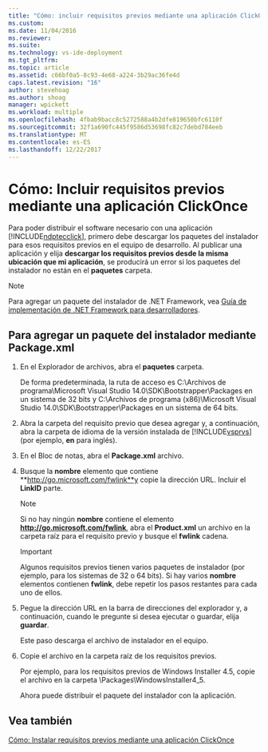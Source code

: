 ```yaml
---
title: "Cómo: incluir requisitos previos mediante una aplicación ClickOnce | Documentos de Microsoft"
ms.custom: 
ms.date: 11/04/2016
ms.reviewer: 
ms.suite: 
ms.technology: vs-ide-deployment
ms.tgt_pltfrm: 
ms.topic: article
ms.assetid: c66bf0a5-8c93-4e68-a224-3b29ac36fe4d
caps.latest.revision: "16"
author: stevehoag
ms.author: shoag
manager: wpickett
ms.workload: multiple
ms.openlocfilehash: 4fbab9bacc8c5272588a4b2dfe819650bfc6110f
ms.sourcegitcommit: 32f1a690fc445f9586d53698fc82c7debd784eeb
ms.translationtype: MT
ms.contentlocale: es-ES
ms.lasthandoff: 12/22/2017
---
```

# <a name="how-to-include-prerequisites-with-a-clickonce-application"></a>Cómo: Incluir requisitos previos mediante una aplicación ClickOnce
Para poder distribuir el software necesario con una aplicación [!INCLUDE[ndptecclick](../deployment/includes/ndptecclick_md.md)], primero debe descargar los paquetes del instalador para esos requisitos previos en el equipo de desarrollo. Al publicar una aplicación y elija **descargar los requisitos previos desde la misma ubicación que mi aplicación**, se producirá un error si los paquetes del instalador no están en el **paquetes** carpeta.  
  
> [!NOTE]
>  Para agregar un paquete del instalador de .NET Framework, vea [Guía de implementación de .NET Framework para desarrolladores](http://msdn.microsoft.com/library/ee942965\(v=vs.110\).aspx).  
  
##  <a name="Package"></a>Para agregar un paquete del instalador mediante Package.xml  
  
1.  En el Explorador de archivos, abra el **paquetes** carpeta.  
  
     De forma predeterminada, la ruta de acceso es C:\Archivos de programa\Microsoft Visual Studio 14.0\SDK\Bootstrapper\Packages en un sistema de 32 bits y C:\Archivos de programa (x86)\Microsoft Visual Studio 14.0\SDK\Bootstrapper\Packages en un sistema de 64 bits.  
  
2.  Abra la carpeta del requisito previo que desea agregar y, a continuación, abra la carpeta de idioma de la versión instalada de [!INCLUDE[vsprvs](../code-quality/includes/vsprvs_md.md)] (por ejemplo, **en** para inglés).  
  
3.  En el Bloc de notas, abra el **Package.xml** archivo.  
  
4.  Busque la **nombre** elemento que contiene **http://go.microsoft.com/fwlink**y copie la dirección URL. Incluir el **LinkID** parte.  
  
    > [!NOTE]
    >  Si no hay ningún **nombre** contiene el elemento **http://go.microsoft.com/fwlink**, abra el **Product.xml** un archivo en la carpeta raíz para el requisito previo y busque el  **fwlink** cadena.  
  
    > [!IMPORTANT]
    >  Algunos requisitos previos tienen varios paquetes de instalador (por ejemplo, para los sistemas de 32 o 64 bits). Si hay varios **nombre** elementos contienen **fwlink**, debe repetir los pasos restantes para cada uno de ellos.  
  
5.  Pegue la dirección URL en la barra de direcciones del explorador y, a continuación, cuando le pregunte si desea ejecutar o guardar, elija **guardar**.  
  
     Este paso descarga el archivo de instalador en el equipo.  
  
6.  Copie el archivo en la carpeta raíz de los requisitos previos.  
  
     Por ejemplo, para los requisitos previos de Windows Installer 4.5, copie el archivo en la carpeta \Packages\WindowsInstaller4_5.  
  
     Ahora puede distribuir el paquete del instalador con la aplicación.  
  
## <a name="see-also"></a>Vea también  
 [Cómo: Instalar requisitos previos mediante una aplicación ClickOnce](../deployment/how-to-install-prerequisites-with-a-clickonce-application.md)